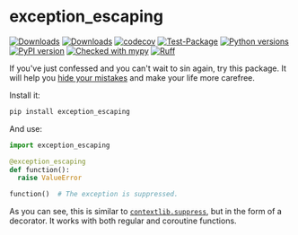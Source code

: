 # exception_escaping

[![Downloads](https://static.pepy.tech/badge/exception_escaping/month)](https://pepy.tech/project/exception_escaping)
[![Downloads](https://static.pepy.tech/badge/exception_escaping)](https://pepy.tech/project/exception_escaping)
[![codecov](https://codecov.io/gh/pomponchik/exception_escaping/graph/badge.svg?token=q7eAfV5g7q)](https://codecov.io/gh/pomponchik/exception_escaping)
[![Test-Package](https://github.com/pomponchik/exception_escaping/actions/workflows/tests_and_coverage.yml/badge.svg)](https://github.com/pomponchik/exception_escaping/actions/workflows/tests_and_coverage.yml)
[![Python versions](https://img.shields.io/pypi/pyversions/exception_escaping.svg)](https://pypi.python.org/pypi/exception_escaping)
[![PyPI version](https://badge.fury.io/py/exception_escaping.svg)](https://badge.fury.io/py/exception_escaping)
[![Checked with mypy](http://www.mypy-lang.org/static/mypy_badge.svg)](http://mypy-lang.org/)
[![Ruff](https://img.shields.io/endpoint?url=https://raw.githubusercontent.com/astral-sh/ruff/main/assets/badge/v2.json)](https://github.com/astral-sh/ruff)


If you've just confessed and you can't wait to sin again, try this package. It will help you [hide your mistakes](https://en.wikipedia.org/wiki/Error_hiding) and make your life more carefree.

Install it:

```bash
pip install exception_escaping
```

And use:

```python
import exception_escaping

@exception_escaping
def function():
  raise ValueError

function()  # The exception is suppressed.
```

As you can see, this is similar to [`contextlib.suppress`](https://docs.python.org/3/library/contextlib.html#contextlib.suppress), but in the form of a decorator. It works with both regular and coroutine functions.
